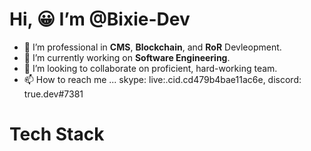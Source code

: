 # Hi, 😀 I’m @Bixie-Dev
- 👀 I’m professional in **CMS**, **Blockchain**, and **RoR** Devleopment.
- 🌱 I’m currently working on **Software Engineering**.
- 💞️ I’m looking to collaborate on proficient, hard-working team.
- 📫 How to reach me ... skype: live:.cid.cd479b4bae11ac6e, discord: true.dev#7381

# Tech Stack


<!---
Bixie-Dev/Bixie-Dev is a ✨ special ✨ repository because its `README.md` (this file) appears on your GitHub profile.
You can click the Preview link to take a look at your changes.
--->
